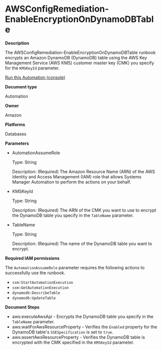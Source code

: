 # AWSConfigRemediation\-EnableEncryptionOnDynamoDBTable<a name="automation-aws-enable-ddb-encrypt"></a>

**Description**

The AWSConfigRemediation\-EnableEncryptionOnDynamoDBTable runbook encrypts an Amazon DynamoDB \(DynamoDB\) table using the AWS Key Management Service \(AWS KMS\) customer master key \(CMK\) you specify for the `KMSKeyId` parameter\.

[Run this Automation \(console\)](https://console.aws.amazon.com/systems-manager/automation/execute/AWSConfigRemediation-EnableEncryptionOnDynamoDBTable)

**Document type**

Automation

**Owner**

Amazon

**Platforms**

Databases

**Parameters**
+ AutomationAssumeRole

  Type: String

  Description: \(Required\) The Amazon Resource Name \(ARN\) of the AWS Identity and Access Management \(IAM\) role that allows Systems Manager Automation to perform the actions on your behalf\.
+ KMSKeyId

  Type: String

  Description: \(Required\) The ARN of the CMK you want to use to encrypt the DynamoDB table you specify in the `TableName` parameter\.
+ TableName

  Type: String

  Description: \(Required\) The name of the DynamoDB table you want to encrypt\.

**Required IAM permissions**

The `AutomationAssumeRole` parameter requires the following actions to successfully use the runbook\.
+ `ssm:StartAutomationExecution`
+ `ssm:GetAutomationExecution`
+ `dynamodb:DescribeTable`
+ `dynamodb:UpdateTable`

**Document Steps**
+ aws:executeAwsApi \- Encrypts the DynamoDB table you specify in the `TableName` parameter\.
+ aws:waitForAwsResourceProperty \- Verifies the `Enabled` property for the DynamoDB table's `SSESpecification` is set to `true`\.
+ aws:assertAwsResourceProperty \- Verifies the DynamoDB table is encrypted with the CMK specified in the `KMSKeyId` parameter\.